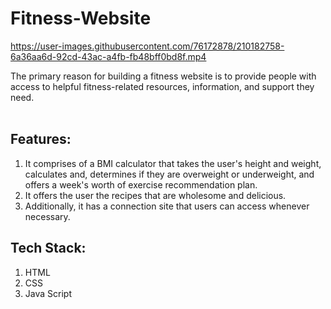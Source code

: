 # Fitness-Website

https://user-images.githubusercontent.com/76172878/210182758-6a36aa6d-92cd-43ac-a4fb-fb48bff0bd8f.mp4

The primary reason for building a fitness website is to provide people with access to helpful fitness-related resources, information, and support they need.
<br/>
<br/>

## Features:
1. It comprises of a BMI calculator that takes the user's height and weight, calculates and, determines if they are overweight or underweight,
and offers a week's worth of exercise recommendation plan.
2. It offers the user the recipes that are wholesome and delicious.
3. Additionally, it has a connection site that users can access whenever necessary.

## Tech Stack:
1. HTML
2. CSS
3. Java Script
